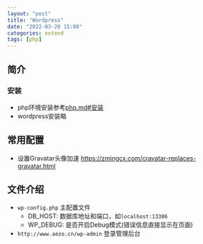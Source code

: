 ```yaml
---
layout: "post"
title: "Wordpress"
date: "2022-03-20 15:08"
categories: extend
tags: [php]
---
```


## 简介

### 安装

- php环境安装参考[php.md#安装](/_posts/lang/php.md#安装)
- wordpress安装略

## 常用配置

- 设置Gravatar头像加速 https://zmingcx.com/cravatar-replaces-gravatar.html

## 文件介绍

- `wp-config.php` 主配置文件
    - DB_HOST: 数据库地址和端口，如`localhost:13306`
    - WP_DEBUG: 是否开启Debug模式(错误信息直接显示在页面)
- `http://www.aezo.cn/wp-admin` 登录管理后台
